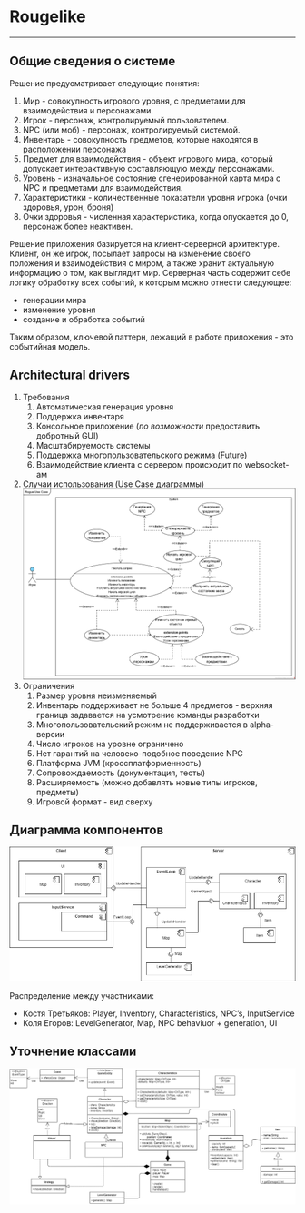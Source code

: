 # Rougelike
---
## Общие сведения о системе
Решение предусматривает следующие понятия:
1. Мир - совокупность игрового уровня, с предметами для взаимодействия и персонажами.
2. Игрок - персонаж, контролируемый пользователем. 
3. NPC (или моб) - персонаж, контролируемый системой. 
4. Инвентарь - совокупность предметов, которые находятся в расположении персонажа 
5. Предмет для взаимодействия - объект игрового мира, который допускает интерактивную составляющую между персонажами. 
6. Уровень - изначальное состояние сгенерированной карта мира с NPC и предметами для взаимодействия.
7. Характеристики - количественные показатели уровня игрока (очки здоровья, урон, броня)
8. Очки здоровья - численная характеристика, когда опускается до 0, персонаж более неактивен. 

Решение приложения базируется на клиент-серверной архитектуре. Клиент, он же игрок, посылает запросы на изменение своего положения и взаимодействия с миром, а также хранит актуальную информацию о том, как выглядит мир. Серверная часть содержит себе логику обработку всех событий, к которым можно отнести следующее:
- генерации мира
- изменение уровня
- создание и обработка событий

Таким образом, ключевой паттерн, лежащий в работе приложения - это событийная модель. 

## Architectural drivers
1. Требования 
    1.  Автоматическая генерация уровня 
    2. Поддержка инвентаря 
    3. Консольное приложение (*по возможности* предоставить добротный GUI)
    4. Масштабируемость системы 
    5. Поддержка многопользовательского режима (Future) 
    6. Взаимодействие клиента с сервером происходит по websocket-ам
2. Случаи использования (Use Case диаграммы)
![Use Case Diagram](diagrams/use_case.png)
3. Ограничения
    1. Размер уровня неизменяемый 
    2. Инвентарь поддерживает не больше 4 предметов - верхняя граница задавается на усмотрение команды разработки 
    3. Многопользовательский режим не поддерживается в alpha-версии 
    4. Число игроков на уровне ограничено 
    5. Нет гарантий на человеко-подобное поведение NPC 
    6. Платформа JVM (кроссплатформенность)
    7. Сопровождаемость (документация, тесты)
    8. Расширяемость (можно добавлять новые типы игроков, предметы) 
    9. Игровой формат - вид сверху 

## Диаграмма компонентов
![Components Diagram](diagrams/components.png)

Распределение между участниками: 
- Костя Третьяков: Player, Inventory, Characteristics, NPC’s, InputService
- Коля Егоров: LevelGenerator, Map, NPC behaviuor + generation, UI

## Уточнение классами 
![Class Diagram](diagrams/class.png)

